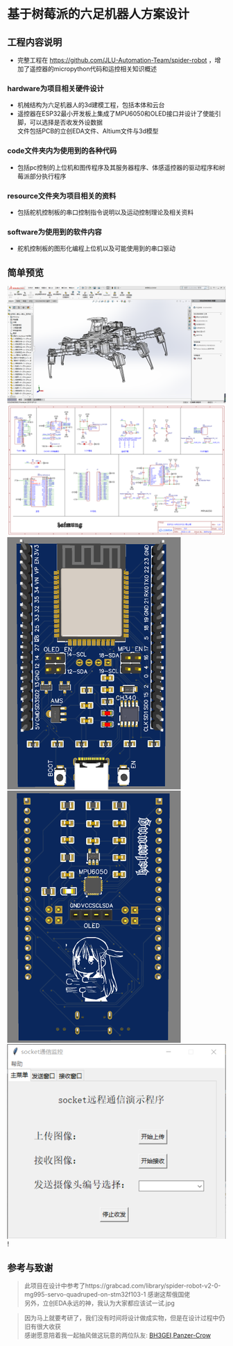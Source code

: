 # 基于树莓派的六足机器人方案设计
## 工程内容说明
* 完整工程在 https://github.com/JLU-Automation-Team/spider-robot ，增加了遥控器的micropython代码和运控相关知识概述
### hardware为项目相关硬件设计

 * 机械结构为六足机器人的3d建模工程，包括本体和云台<br>
 *  遥控器在ESP32最小开发板上集成了MPU6050和OLED接口并设计了使能引脚，可以选择是否收发外设数据
<br>文件包括PCB的立创EDA文件、Altium文件与3d模型<br>
### code文件夹内为使用到的各种代码

 * 包括pc控制的上位机和图传程序及其服务器程序、体感遥控器的驱动程序和树莓派部分执行程序
### resource文件夹为项目相关的资料

 * 包括舵机控制板的串口控制指令说明以及运动控制理论及相关资料
### software为使用到的软件内容

 * 舵机控制板的图形化编程上位机以及可能使用到的串口驱动
## 简单预览

![cmd-markdown-logo](doc/1.png)<br>
![cmd-markdown-logo](doc/3.png)<br>
![cmd-markdown-logo](doc/4.png)![cmd-markdown-logo](doc/5.png)<br>
![cmd-markdown-logo](doc/6.png)!

## 参考与致谢

>此项目在设计中参考了https://grabcad.com/library/spider-robot-v2-0-mg995-servo-quadruped-on-stm32f103-1
感谢这帮俄国佬<br>
另外，立创EDA永远的神，我认为大家都应该试一试.jpg

>因为马上就要考研了，我们没有时间将设计做成实物，但是在设计过程中仍旧有很大收获<br>
感谢愿意陪着我一起抽风做这玩意的两位队友: [BH3GEI](https://github.com/BH3GEI),[Panzer-Crow](https://github.com/Panzer-Crow)
